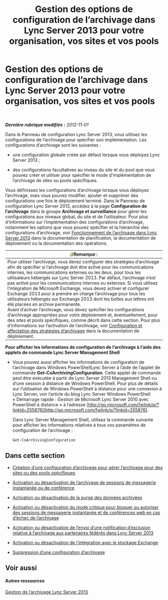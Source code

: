 ﻿---
title: Gestion des options de configuration de l’archivage dans Lync Server 2013 pour votre organisation, vos sites et vos pools
TOCTitle: Gestion des options de configuration de l’archivage dans Lync Server 2013 pour votre organisation, vos sites et vos pools
ms:assetid: 377a6f80-5f2b-4bc1-b507-e930a461fb1d
ms:mtpsurl: https://technet.microsoft.com/fr-fr/library/JJ204802(v=OCS.15)
ms:contentKeyID: 49296871
ms.date: 05/20/2016
mtps_version: v=OCS.15
ms.translationtype: HT
---

# Gestion des options de configuration de l’archivage dans Lync Server 2013 pour votre organisation, vos sites et vos pools

 

_**Dernière rubrique modifiée :** 2012-11-01_

Dans le Panneau de configuration Lync Server 2013, vous utilisez les configurations de l’archivage pour spécifier son implémentation. Les configurations d’archivage sont les suivantes :

  - une configuration globale créée par défaut lorsque vous déployez Lync Server 2013 ;

  - des configurations facultatives au niveau du site et du pool que vous pouvez créer et utiliser pour spécifier le mode d’implémentation de l’archivage de sites ou pools spécifiques.

Vous définissez les configurations d’archivage lorsque vous déployez l’archivage, mais vous pouvez modifier, ajouter et supprimer des configurations une fois le déploiement terminé. Dans le Panneau de configuration Lync Server 2013, accédez à la page **Configuration de l’archivage** dans le groupe **Archivage et surveillance** pour gérer les configurations aux niveaux global, du site et de l’utilisateur. Pour plus d’informations sur l’implémentation des configurations d’archivage, notamment les options que vous pouvez spécifier et la hiérarchie des configurations d’archivage, voir [Fonctionnement de l’archivage dans Lync Server 2013](lync-server-2013-how-archiving-works.md) dans la documentation de planification, la documentation de déploiement ou la documentation des opérations.

<table>
<thead>
<tr class="header">
<th><img src="images/Gg398920.note(OCS.15).gif" title="note" alt="note" />Remarque :</th>
</tr>
</thead>
<tbody>
<tr class="odd">
<td>Pour utiliser l’archivage, vous devez configurer des stratégies d’archivage afin de spécifier si l’archivage doit être activé pour les communications internes, les communications externes ou les deux, pour tous les utilisateurs hébergés sur Lync Server 2013. Par défaut, l’archivage n’est pas activé pour les communications internes ou externes. Si vous utilisez l’intégration de Microsoft Exchange, vous devez activer et configurer Exchange 2013 pour à prendre en charge l’archivage pour tous les utilisateurs hébergés sur Exchange 2013 dont les boîtes aux lettres ont été placées en archive permanente.<br />
Avant d’activer l’archivage, vous devez spécifier les configurations d’archivage appropriées pour votre déploiement et, éventuellement, pour des sites et pools spécifiques, comme décrit dans cette section. Pour plus d’informations sur l’activation de l’archivage, voir <a href="lync-server-2013-configuring-and-assigning-archiving-policies.md">Configuration et affectation des stratégies d’archivage</a> dans la documentation de déploiement.</td>
</tr>
</tbody>
</table>


**Pour afficher les informations de configuration de l’archivage à l’aide des applets de commande Lync Server Management Shell**

  - Vous pouvez aussi afficher les informations de configuration de l’archivage dans Windows PowerShellLync Server à l’aide de l’applet de commande **Get-CsArchivingConfiguration**. Cette applet de commande peut être exécutée à partir de Lync Server 2013 Management Shell ou d’une session à distance de Windows PowerShell. Pour plus de détails sur l’utilisation de Windows PowerShell à distance pour une connexion à Lync Server, voir l’article du blog Lync Server Windows PowerShell « Démarrage rapide : Gestion de Microsoft Lync Server 2010 avec PowerShell à distance » à l’adresse [http://go.microsoft.com/fwlink/p/?linkId=255876](http://go.microsoft.com/fwlink/p/?linkid=255876).
    
    Dans Lync Server Management Shell, utilisez la commande suivante pour afficher les informations relatives à tous vos paramètres de configuration de l’archivage :
    
        Get-CsArchivingConfiguration

## Dans cette section

  - [Création d’une configuration d’archivage pour gérer l’archivage pour des sites ou des pools spécifiques](lync-server-2013-creating-an-archiving-configuration-to-manage-archiving-for-specific-sites-or-pools.md)

  - [Activation ou désactivation de l’archivage de sessions de messagerie instantanée ou de conférence](lync-server-2013-enabling-or-disabling-archiving-of-im-or-conferencing-sessions.md)

  - [Activation ou désactivation de la purge des données archivées](lync-server-2013-enabling-or-disabling-the-purging-of-archived-data.md)

  - [Activation ou désactivation du mode critique pour bloquer ou autoriser des sessions de messagerie instantanée et de conférences web en cas d’échec de l’archivage](lync-server-2013-enabling-or-disabling-critical-mode-to-block-or-allow-im-and-web-conferencing-sessions-if-archiving-fails.md)

  - [Activation ou désactivation de l’envoi d’une notification d’exclusion relative à l’archivage aux partenaires fédérés dans Lync Server 2013](lync-server-2013-enable-or-disable-sending-an-archiving-disclaimer-to-federated-partners.md)

  - [Activation ou désactivation de l’intégration avec le stockage Exchange](lync-server-2013-enabling-or-disabling-integration-with-exchange-storage.md)

  - [Suppression d’une configuration d’archivage](lync-server-2013-deleting-an-archiving-configuration.md)

## Voir aussi

#### Autres ressources

[Gestion de l’archivage Lync Server 2013](lync-server-2013-managing-archiving.md)

